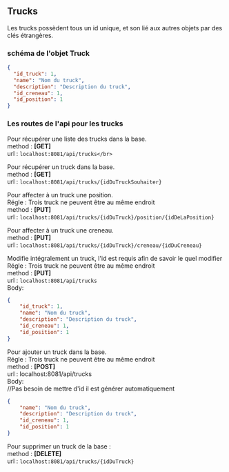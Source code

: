 ## Trucks

Les trucks possèdent tous un id unique, et son lié aux autres objets par des clés étrangères.

### schéma de l'objet Truck

```json
{
  "id_truck": 1,
  "name": "Nom du truck",
  "description": "Description du truck",
  "id_creneau": 1,
  "id_position": 1
}
```

### Les routes de l'api pour les trucks

Pour récupérer une liste des trucks dans la base.</br>
method : **[GET]**</br>
url : `localhost:8081/api/trucks</br>`

Pour récupérer un truck dans la base.</br>
method : **[GET]**</br>
url : `localhost:8081/api/trucks/{idDuTruckSouhaiter}`</br>

Pour affecter à un truck une position.</br>
Régle : Trois truck ne peuvent être au même endroit</br>
method : **[PUT]** </br>
url : `localhost:8081/api/trucks/{idDuTruck}/position/{idDeLaPosition}`</br>

Pour affecter à un truck une creneau.</br>
method : **[PUT]** </br>
url : `localhost:8081/api/trucks/{idDuTruck}/creneau/{idDuCreneau}`</br>

Modifie intégralement un truck, l'id est requis afin de savoir le quel modifier</br>
Régle : Trois truck ne peuvent être au même endroit</br>
method : **[PUT]** </br>
url : `localhost:8081/api/trucks`</br>
Body:</br>
```json
{
    "id_truck": 1,
    "name": "Nom du truck",
    "description": "Description du truck",
    "id_creneau": 1,
    "id_position": 1
}
```

Pour ajouter un truck dans la base.</br>
Régle : Trois truck ne peuvent être au même endroit</br>
method : **[POST]**</br>
url : localhost:8081/api/trucks</br>
Body:</br>
//Pas besoin de mettre d'id il est générer automatiquement</br>
```json
{
    "name": "Nom du truck",
    "description": "Description du truck",
    "id_creneau": 1,
    "id_position": 1
}
```

Pour supprimer un truck de la base :</br>
method : **[DELETE]**</br>
url : `localhost:8081/api/trucks/{idDuTruck}`</br>
